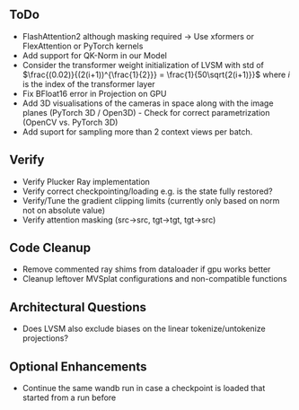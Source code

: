 ## ToDo

- FlashAttention2 although masking required -> Use xformers or FlexAttention or PyTorch kernels
- Add support for QK-Norm in our Model
- Consider the transformer weight initialization of LVSM with std of $\frac{(0.02)}{(2(i+1))^{\frac{1}{2}}} = \frac{1}{50\sqrt{2(i+1)}}$ where $i$ is the index of the transformer layer
- Fix BFloat16 error in Projection on GPU
- Add 3D visualisations of the cameras in space along with the image planes (PyTorch 3D / Open3D) - Check for correct parametrization (OpenCV vs. PyTorch 3D)
- Add suport for sampling more than 2 context views per batch.

## Verify
- Verify Plucker Ray implementation
- Verify correct checkpointing/loading e.g. is the state fully restored?
- Verify/Tune the gradient clipping limits (currently only based on norm not on absolute value)
- Verify attention masking (src->src, tgt->tgt, tgt->src)

## Code Cleanup
- Remove commented ray shims from dataloader if gpu works better
- Cleanup leftover MVSplat configurations and non-compatible functions

## Architectural Questions
- Does LVSM also exclude biases on the linear tokenize/untokenize projections?

## Optional Enhancements
- Continue the same wandb run in case a checkpoint is loaded that started from a run before
